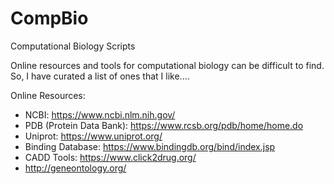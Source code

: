 # CompBio
Computational Biology Scripts

Online resources and tools for computational biology can be difficult to find. So, I have curated a list of ones that I like....

Online Resources: 
* NCBI: https://www.ncbi.nlm.nih.gov/
* PDB (Protein Data Bank): https://www.rcsb.org/pdb/home/home.do
* Uniprot: https://www.uniprot.org/ 
* Binding Database: https://www.bindingdb.org/bind/index.jsp 
* CADD Tools: https://www.click2drug.org/ 
* http://geneontology.org/ 

